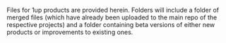 Files for 1up products are provided herein. Folders will include a folder of merged files (which have already been uploaded to the main repo of the respective projects) and a folder containing beta versions of either new products or improvements to existing ones.
